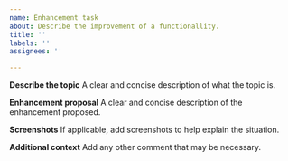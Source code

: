 ```yaml
---
name: Enhancement task
about: Describe the improvement of a functionallity.
title: ''
labels: ''
assignees: ''

---
```


**Describe the topic**
A clear and concise description of what the topic is.

**Enhancement proposal**
A clear and concise description of the enhancement proposed.

**Screenshots**
If applicable, add screenshots to help explain the situation.

**Additional context**
Add any other comment that may be necessary.
